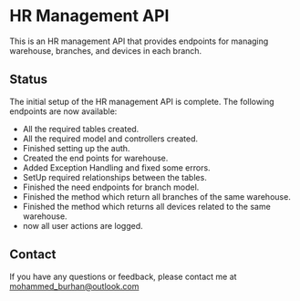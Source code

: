 # HR Management API

This is an HR management API that provides endpoints for managing warehouse, branches, and devices in each branch.

## Status

The initial setup of the HR management API is complete. The following endpoints are now available:

-   All the required tables created.
-   All the required model and controllers created.
-   Finished setting up the auth.
-   Created the end points for warehouse.
-   Added Exception Handling and fixed some errors.
-   SetUp required relationships between the tables.
-   Finished the need endpoints for branch model.
-   Finished the method which return all branches of the same warehouse.
-   Finished the method which returns all devices related to the same warehouse.
-   now all user actions are logged.

## Contact

If you have any questions or feedback, please contact me at mohammed_burhan@outlook.com
